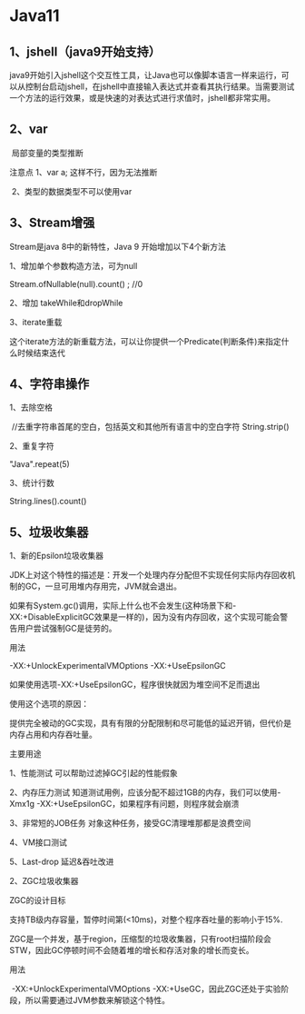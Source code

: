 # Java11

## 1、jshell（java9开始支持）

java9开始引入jshell这个交互性工具，让Java也可以像脚本语言一样来运行，可以从控制台启动jshell，在jshell中直接输入表达式并查看其执行结果。当需要测试一个方法的运行效果，或是快速的对表达式进行求值时，jshell都非常实用。

## 2、var 

​	局部变量的类型推断

注意点  1、var a; 这样不行，因为无法推断

​			  2、类型的数据类型不可以使用var

## 3、Stream增强

Stream是java 8中的新特性，Java 9 开始增加以下4个新方法

1、增加单个参数构造方法，可为null

Stream.ofNullable(null).count() ; //0

2、增加 takeWhile和dropWhile

3、iterate重载

这个iterate方法的新重载方法，可以让你提供一个Predicate(判断条件)来指定什么时候结束迭代



## 4、字符串操作

1、去除空格

​		//去重字符串首尾的空白，包括英文和其他所有语言中的空白字符
​		String.strip()

2、重复字符

"Java".repeat(5)

3、统计行数

String.lines().count()

## 5、垃圾收集器

1、新的Epsilon垃圾收集器

JDK上对这个特性的描述是：开发一个处理内存分配但不实现任何实际内存回收机制的GC，一旦可用堆内存用完，JVM就会退出。

如果有System.gc()调用，实际上什么也不会发生(这种场景下和-XX:+DisableExplicitGC效果是一样的)，因为没有内存回收，这个实现可能会警告用户尝试强制GC是徒劳的。

用法

-XX:+UnlockExperimentalVMOptions -XX:+UseEpsilonGC



如果使用选项-XX:+UseEpsilonGC，程序很快就因为堆空间不足而退出

使用这个选项的原因：

提供完全被动的GC实现，具有有限的分配限制和尽可能低的延迟开销，但代价是内存占用和内存吞吐量。



主要用途

1、性能测试 可以帮助过滤掉GC引起的性能假象

2、内存压力测试 知道测试用例，应该分配不超过1GB的内存，我们可以使用-Xmx1g  -XX:+UseEpsilonGC，如果程序有问题，则程序就会崩溃

3、非常短的JOB任务 对象这种任务，接受GC清理堆那都是浪费空间

4、VM接口测试

5、Last-drop 延迟&吞吐改进



2、ZGC垃圾收集器

ZGC的设计目标

​	支持TB级内存容量，暂停时间第(<10ms)，对整个程序吞吐量的影响小于15%.

ZGC是一个并发，基于region，压缩型的垃圾收集器，只有root扫描阶段会STW，因此GC停顿时间不会随着堆的增长和存活对象的增长而变长。

用法

​	-XX:+UnlockExperimentalVMOptions -XX:+UseGC，因此ZGC还处于实验阶段，所以需要通过JVM参数来解锁这个特性。

